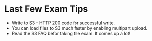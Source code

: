 # Last Few Exam Tips

* Write to S3 - HTTP 200 code for successful write.
* You can load files to S3 much faster by enabling multipart upload.
* Read the S3 FAQ befor taking the exam. It comes up a lot!
